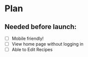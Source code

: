 # Plan

## Needed before launch:
- [ ] Mobile friendly!
- [ ] View home page without logging in
- [ ] Able to Edit Recipes
